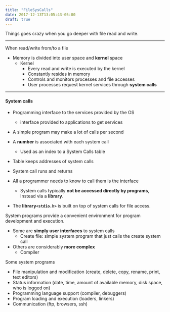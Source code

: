 ```yaml
---
title: "FileSysCalls"
date: 2017-12-13T13:05:43-05:00
draft: true
---
```


Things goes crazy when you go deeper with file read and write.

---

When read/write from/to a file

- Memory is divided into user space and **kernel** space
  - Kernel
    - Every read and write is executed by the kernel
    - Constantly resides in memory
    - Controls and monitors processes and file accesses
    - User processes request kernel services through **system calls**



---

#### System calls

- Programming interface to the services provided by the OS
  - interface provided to applications to get services
- A simple program may make a lot of calls per second



- A **number** is associated with each system call
  - Used as an index to a System Calls table
- Table keeps addresses of system calls
- System call runs and returns
- All a programmer needs to know to call them is the interface
  - System calls typically **not be accessed directly by programs**, Instead via a **library**.
- The  **library`<stdio.h>`** is built on top of system calls for file access.



System programs provide a convenient environment for program development and execution.

- Some are **simply user interfaces** to system calls
  - Create file: simple system program that just calls the create system call
- Others are considerably **more complex**
  - Compiler



Some system programs

- File manipulation and modification (create, delete, copy, rename, print, text editors)
- Status information (date, time, amount of available memory, disk space, who is logged on)
- Programming language support (compiler, debuggers)
- Program loading and execution (loaders, linkers)
- Communication (ftp, browsers, ssh)


